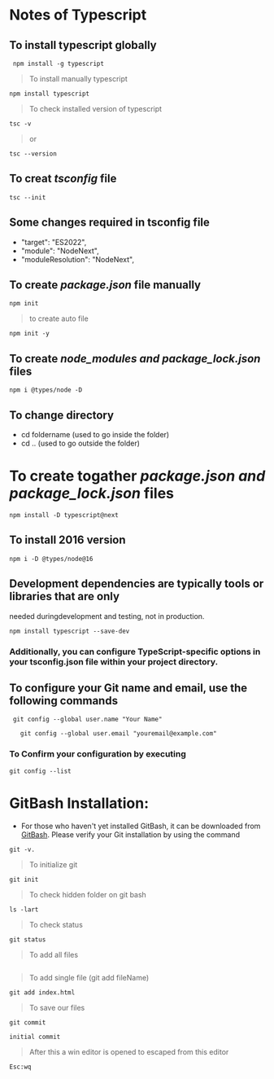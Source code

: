 # Notes of Typescript
## To install typescript globally
```
 npm install -g typescript
```
> To install manually typescript
```
npm install typescript
```
> To check installed version of typescript
```
tsc -v
```
> or 
```
tsc --version
```
## To creat _tsconfig_ file
```
tsc --init
```
## Some changes required in tsconfig file
- "target": "ES2022",
- "module": "NodeNext",
- "moduleResolution": "NodeNext",
## To create _package.json_ file manually
```
npm init
```
> to create auto file
```
npm init -y
```
## To create _node_modules and package_lock.json_ files
```
npm i @types/node -D
```
## To change directory
- cd foldername    (used to go inside the folder)
- cd ..            (used to go outside the folder)

# To create togather _package.json and package_lock.json_ files
```
npm install -D typescript@next
```
## To install 2016 version
```
npm i -D @types/node@16
```
## Development dependencies are typically tools or libraries that are only
needed duringdevelopment and testing, not in production. 
```
npm install typescript --save-dev
```
### Additionally, you can configure TypeScript-specific options in your tsconfig.json file within your project directory.

## To configure your Git name and email, use the following commands
```
 git config --global user.name "Your Name"
```
```
   git config --global user.email "youremail@example.com"
```
### To Confirm your configuration by executing
```
git config --list
```

# GitBash Installation:
- For those who haven't yet installed GitBash, it can be downloaded from [GitBash](https://git-scm.com/downloads). Please verify your Git installation by using the command
```
git -v.
```
> To initialize git
```
git init
```
> To check hidden folder on git bash
```
ls -lart
```
> To check status
```
git status
```
> To add all files
``` git add .
```
> To add single file (git add fileName)
```
git add index.html
```
> To save our files
```
git commit
```
```
initial commit
```
> After this a win editor is opened to escaped from this editor
```
Esc:wq
``` 



